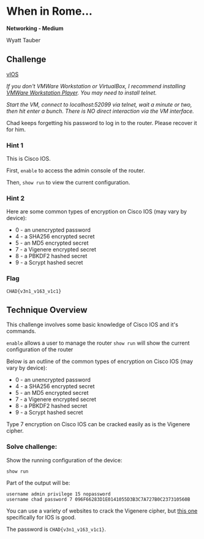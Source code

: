 # When in Rome...
**Networking - Medium**

Wyatt Tauber

## Challenge

[vIOS](https://1drv.ms/u/s!Al4cPlqRHIVDqstglL3_1jsmVn_5rQ?e=jgbfhy)

*If you don't VMWare Workstation or VirtualBox, I recommend installing [VMWare Workstation Player](https://www.vmware.com/products/workstation-player/workstation-player-evaluation.html). You may need to install telnet.*

*Start the VM, connect to localhost:52099 via telnet, wait a minute or two, then hit enter a bunch. There is NO direct interaction via the VM interface.*

Chad keeps forgetting his password to log in to the router. Please recover it for him.

### Hint 1
This is Cisco IOS.

First, `enable` to access the admin console of the router.

Then, `show run` to view the current configuration.

### Hint 2
Here are some common types of encryption on Cisco IOS (may vary by device):

* 0 - an unencrypted password
* 4 - a SHA256 encrypted secret
* 5 - an MD5 encrypted secret
* 7 - a Vigenere encrypted secret
* 8 - a PBKDF2 hashed secret
* 9 - a Scrypt hashed secret

### Flag
```CHAD{v3n1_v163_v1c1}```

## Technique Overview

This challenge involves some basic knowledge of Cisco IOS and it's commands.

`enable` allows a user to manage the router
`show run` will show the current configuration of the router

Below is an outline of the common types of encryption on Cisco IOS (may vary by device):

* 0 - an unencrypted password
* 4 - a SHA256 encrypted secret
* 5 - an MD5 encrypted secret
* 7 - a Vigenere encrypted secret
* 8 - a PBKDF2 hashed secret
* 9 - a Scrypt hashed secret

Type 7 encryption on Cisco IOS can be cracked easily as is the Vigenere cipher.

### Solve challenge:

Show the running configuration of the device:

```
show run
```

Part of the output will be:

```
username admin privilege 15 nopassword
username chad password 7 096F66283D1E0141055D3B3C7A727B0C237310560B
```

You can use a variety of websites to crack the Vigenere cipher, but [this one](https://www.ifm.net.nz/cookbooks/passwordcracker.html) specifically for IOS is good.

The password is `CHAD{v3n1_v163_v1c1}`.
